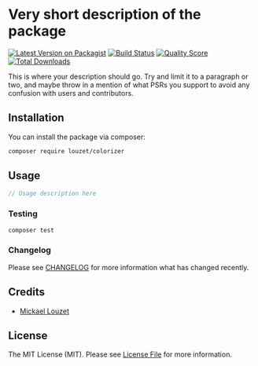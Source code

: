# Very short description of the package

[![Latest Version on Packagist](https://img.shields.io/packagist/v/louzet/colorizer.svg?style=flat-square)](https://packagist.org/packages/louzet/colorizer)
[![Build Status](https://travis-ci.org/Louzet/cli-colorizer.svg?branch=master)](https://travis-ci.org/Louzet/cli-colorizer)
[![Quality Score](https://img.shields.io/scrutinizer/g/louzet/cli-colorizer.svg?style=flat-square)](https://scrutinizer-ci.com/g/louzet/cli-colorizer)
[![Total Downloads](https://img.shields.io/packagist/dt/louzet/colorizer.svg?style=flat-square)](https://packagist.org/packages/louzet/colorizer)

This is where your description should go. Try and limit it to a paragraph or two, and maybe throw in a mention of what PSRs you support to avoid any confusion with users and contributors.

## Installation

You can install the package via composer:

```bash
composer require louzet/colorizer
```

## Usage

``` php
// Usage description here
```

### Testing

``` bash
composer test
```

### Changelog

Please see [CHANGELOG](CHANGELOG.md) for more information what has changed recently.

## Credits

- [Mickael Louzet](https://github.com/louzet)

## License

The MIT License (MIT). Please see [License File](LICENSE.md) for more information.
